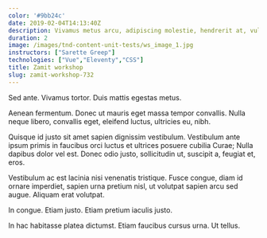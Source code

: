 ```yaml
---
color: '#9bb24c'
date: 2019-02-04T14:13:40Z
description: Vivamus metus arcu, adipiscing molestie, hendrerit at, vulputate vitae, nisl.
duration: 2
image: /images/tnd-content-unit-tests/ws_image_1.jpg
instructors: ["Sarette Greep"]
technologies: ["Vue","Eleventy","CSS"]
title: Zamit workshop
slug: zamit-workshop-732
---
```

Sed ante. Vivamus tortor. Duis mattis egestas metus.

Aenean fermentum. Donec ut mauris eget massa tempor convallis. Nulla neque libero, convallis eget, eleifend luctus, ultricies eu, nibh.

Quisque id justo sit amet sapien dignissim vestibulum. Vestibulum ante ipsum primis in faucibus orci luctus et ultrices posuere cubilia Curae; Nulla dapibus dolor vel est. Donec odio justo, sollicitudin ut, suscipit a, feugiat et, eros.

Vestibulum ac est lacinia nisi venenatis tristique. Fusce congue, diam id ornare imperdiet, sapien urna pretium nisl, ut volutpat sapien arcu sed augue. Aliquam erat volutpat.

In congue. Etiam justo. Etiam pretium iaculis justo.

In hac habitasse platea dictumst. Etiam faucibus cursus urna. Ut tellus.
